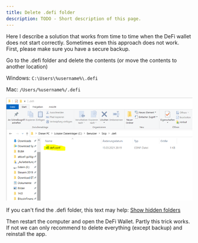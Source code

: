 ```yaml
---
title: Delete .defi folder
description: TODO - Short description of this page.
---
```


Here I describe a solution that works from time to time when the DeFi wallet does not start correctly. Sometimes even this approach does not work. First, please make sure you have a secure backup.

Go to the .defi folder and delete the contents (or move the contents to another location)

Windows: `C:\Users\%username%\.defi`

Mac: `/Users/%username%/.defi`

![Delete or move content](./media/deletedotdefi_EN_1.png)

If you can't find the .defi folder, this text may help: [Show hidden folders](./Show_hidden_folders.md)

Then restart the computer and open the DeFi Wallet. Partly this trick works. If not we can only recommend to delete everything (except backup) and reinstall the app.
